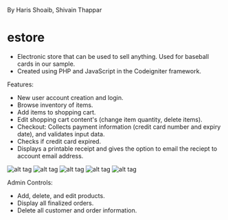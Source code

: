 By Haris Shoaib, Shivain Thappar

# estore
- Electronic store that can be used to sell anything. Used for baseball cards in our sample. 
- Created using PHP and JavaScript in the Codeigniter framework.

Features:
- New user account creation and login.
- Browse inventory of items.
- Add items to shopping cart.
- Edit shopping cart content's (change item quantity, delete items).
- Checkout: Collects payment information (credit card number and expiry date), and validates input data.
- Checks if credit card expired.
- Displays a printable receipt and gives the option to email the reciept to account email address.

![alt tag](https://github.com/magicmamba/estore/blob/master/img/img1.png)
![alt tag](https://github.com/magicmamba/estore/blob/master/img/img2.png)
![alt tag](https://github.com/magicmamba/estore/blob/master/img/img3.png)
![alt tag](https://github.com/magicmamba/estore/blob/master/img/img4.png)
![alt tag](https://github.com/magicmamba/estore/blob/master/img/img5.png)


Admin Controls:
- Add, delete, and edit products.
- Display all finalized orders.
- Delete all customer and order information.
